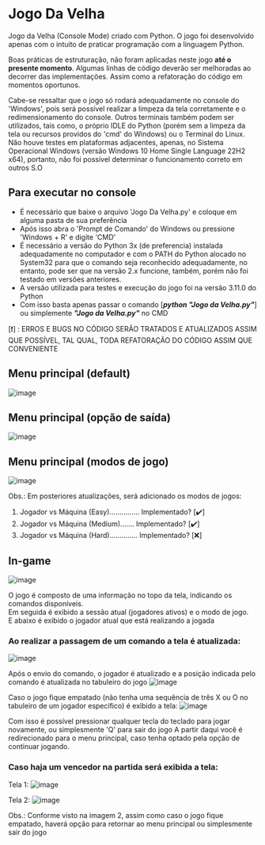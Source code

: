 # Jogo Da Velha
Jogo da Velha (Console Mode) criado com Python. O jogo foi desenvolvido apenas com o intuito de praticar programação com a linguagem Python.

Boas práticas de estruturação, não foram aplicadas neste jogo <strong>até o presente momento</strong>. Algumas linhas de código deverão ser melhoradas ao decorrer das implementações. Assim como a refatoração do código em momentos oportunos.

Cabe-se ressaltar que o jogo só rodará adequadamente no console do 'Windows', pois será possível realizar a limpeza da tela corretamente e o redimensionamento do console.
Outros terminais também podem ser utilizados, tais como, o próprio IDLE do Python (porém sem a limpeza da tela ou recursos providos do 'cmd' do Windows) ou o Terminal do Linux.
Não houve testes em plataformas adjacentes, apenas, no Sistema Operacional Windows (versão Windows 10 Home Single Language 22H2 x64), portanto, não foi possível determinar o funcionamento correto em outros S.O

## Para executar no console
- É necessário que baixe o arquivo 'Jogo Da Velha.py' e coloque em alguma pasta de sua preferência
- Após isso abra o 'Prompt de Comando' do Windows ou pressione 'Windows + R' e digite 'CMD'
- É necessário a versão do Python 3x (de preferencia) instalada adequadamente no computador e com o PATH do Python alocado no System32 para que o comando seja reconhecido adequadamente, no entanto, pode ser que na versão 2.x funcione, também, porém não foi testado em versões anteriores.
- A versão utilizada para testes e execução do jogo foi na versão 3.11.0 do Python
- Com isso basta apenas passar o comando [<strong><i>python "Jogo da Velha.py"</i></strong>] ou simplemente <strong><i>"Jogo da Velha.py"</i></strong> no CMD

[:exclamation:] : ERROS E BUGS NO CÓDIGO SERÃO TRATADOS E ATUALIZADOS ASSIM QUE POSSÍVEL, TAL QUAL, TODA REFATORAÇÃO DO CÓDIGO ASSIM QUE CONVENIENTE

## Menu principal (default)
![image](https://github.com/ImR0D/JogoDaVelha/assets/97006482/f55047c9-cdb5-45ce-bc6e-d4e2e874925c)

## Menu principal (opção de saída)
![image](https://github.com/ImR0D/JogoDaVelha/assets/97006482/3368f972-b53f-4c6d-a451-5cc08f55532b)

## Menu principal (modos de jogo)
![image](https://github.com/ImR0D/JogoDaVelha/assets/97006482/93fd3b22-6c39-4739-bad3-01fc01160c67)

Obs.: Em posteriores atualizações, será adicionado os modos de jogos: 
1. Jogador vs Máquina (Easy)............... Implementado? [:heavy_check_mark:]
2. Jogador vs Máquina (Medium)....... Implementado? [:heavy_check_mark:]
3. Jogador vs Máquina (Hard).............. Implementado? [:x:]

## In-game
![image](https://github.com/ImR0D/JogoDaVelha/assets/97006482/f105c42e-2a24-43f8-86c8-0698abac5603)

O jogo é composto de uma informação no topo da tela, indicando os comandos disponíveis.<br/>
Em seguida é exibido a sessão atual (jogadores ativos) e o modo de jogo.<br/>
E abaixo é exibido o jogador atual que está realizando a jogada

### Ao realizar a passagem de um comando a tela é atualizada:
![image](https://github.com/ImR0D/JogoDaVelha/assets/97006482/eeee8a3b-0771-4734-a787-75b79c42e348)

Após o envio do comando, o jogador é atualizado e a posição indicada pelo comando é atualizada no tabuleiro do jogo
![image](https://github.com/ImR0D/JogoDaVelha/assets/97006482/0f40b2be-c1a2-4322-b479-ec9c0852538e)

Caso o jogo fique empatado (não tenha uma sequência de três X ou O no tabuleiro de um jogador específico) é exibido a tela:
![image](https://github.com/ImR0D/JogoDaVelha/assets/97006482/6d7c0443-a9c6-44d5-accb-bc5da83ecd04)

Com isso é possível pressionar qualquer tecla do teclado para jogar novamente, ou simplesmente 'Q' para sair do jogo
A partir daqui você é redirecionado para o menu principal, caso tenha optado pela opção de continuar jogando.

### Caso haja um vencedor na partida será exibida a tela:

Tela 1:
![image](https://github.com/ImR0D/JogoDaVelha/assets/97006482/36b80231-e814-4dee-8b76-4e3ed2866dc7)

Tela 2:
![image](https://github.com/ImR0D/JogoDaVelha/assets/97006482/a08e4ec6-8d6b-4299-bcd6-9a5e1abaf07c)

Obs.: Conforme visto na imagem 2, assim como caso o jogo fique empatado, haverá opção para retornar ao menu principal ou simplesmente sair do jogo
